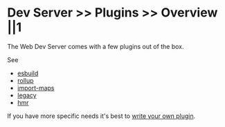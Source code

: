 # Dev Server >> Plugins >> Overview ||1

The Web Dev Server comes with a few plugins out of the box.

See

- [esbuild](./esbuild.md)
- [rollup](./rollup.md)
- [import-maps](./import-maps.md)
- [legacy](./legacy.md)
- [hmr](./hmr.md)

If you have more specific needs it's best to [write your own plugin](../writing-plugins/overview.md).

